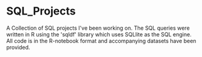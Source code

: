# SQL_Projects
A Collection of SQL projects I've been working on.  The SQL queries were written in R using the 'sqldf' library which uses SQLlite as the SQL engine. 
All code is in the R-notebook format and accompanying datasets have been provided.
